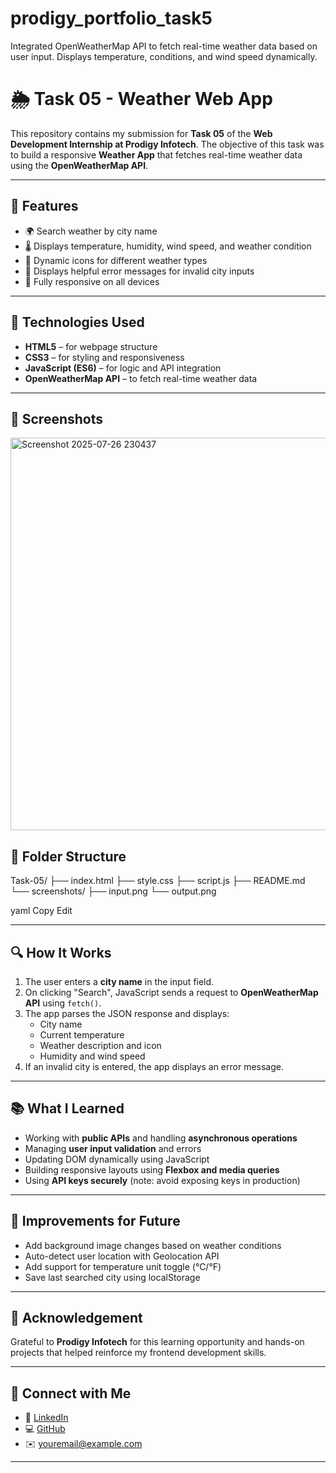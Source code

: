 # prodigy_portfolio_task5
Integrated OpenWeatherMap API to fetch real-time weather data based on user input. Displays temperature, conditions, and wind speed dynamically.

# 🌦️ Task 05 - Weather Web App

This repository contains my submission for **Task 05** of the **Web Development Internship at Prodigy Infotech**. The objective of this task was to build a responsive **Weather App** that fetches real-time weather data using the **OpenWeatherMap API**.

---

## 🚀 Features

- 🌍 Search weather by city name
- 🌡️ Displays temperature, humidity, wind speed, and weather condition
- 🌈 Dynamic icons for different weather types
- 💬 Displays helpful error messages for invalid city inputs
- 📱 Fully responsive on all devices

---

## 🔧 Technologies Used

- **HTML5** – for webpage structure  
- **CSS3** – for styling and responsiveness  
- **JavaScript (ES6)** – for logic and API integration  
- **OpenWeatherMap API** – to fetch real-time weather data

---

## 📸 Screenshots

<img width="1279" height="628" alt="Screenshot 2025-07-26 230437" src="https://github.com/user-attachments/assets/0de3f002-4038-474d-b45f-36d2ec482d57" />





## 📂 Folder Structure

Task-05/
├── index.html
├── style.css
├── script.js
├── README.md
└── screenshots/
├── input.png
└── output.png

yaml
Copy
Edit

---

## 🔍 How It Works

1. The user enters a **city name** in the input field.
2. On clicking "Search", JavaScript sends a request to **OpenWeatherMap API** using `fetch()`.
3. The app parses the JSON response and displays:
   - City name
   - Current temperature
   - Weather description and icon
   - Humidity and wind speed
4. If an invalid city is entered, the app displays an error message.

---

## 📚 What I Learned

- Working with **public APIs** and handling **asynchronous operations**
- Managing **user input validation** and errors
- Updating DOM dynamically using JavaScript
- Building responsive layouts using **Flexbox and media queries**
- Using **API keys securely** (note: avoid exposing keys in production)

---

## 🧠 Improvements for Future

- Add background image changes based on weather conditions
- Auto-detect user location with Geolocation API
- Add support for temperature unit toggle (°C/°F)
- Save last searched city using localStorage

---

## 🙏 Acknowledgement

Grateful to **Prodigy Infotech** for this learning opportunity and hands-on projects that helped reinforce my frontend development skills.

---

## 🔗 Connect with Me

- 💼 [LinkedIn](https://linkedin.com/in/your-profile)
- 💻 [GitHub](https://github.com/your-username)
- ✉️ youremail@example.com

---

